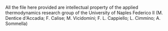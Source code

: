 All the file here provided are intellectual property of the applied thermodynamics research group of the University of Naples Federico II (M. Dentice d'Accadia; F. Calise; M. Vicidomini; F. L. Cappiello; L. Cimmino; A. Sommella)
